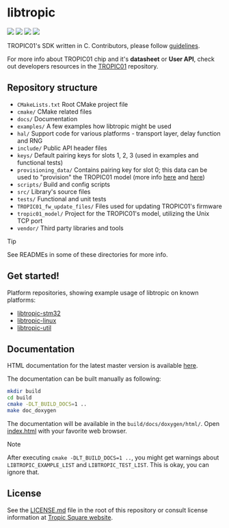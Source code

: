 # libtropic

![](https://github.com/tropicsquare/libtropic/actions/workflows/unit_tests.yml/badge.svg) ![](https://github.com/tropicsquare/libtropic/actions/workflows/integration_tests.yml/badge.svg) ![](https://github.com/tropicsquare/libtropic/actions/workflows/build_docs.yml/badge.svg) ![](https://tropic-gitlab.corp.sldev.cz/internal/sw-design/libtropic/badges/master/coverage.svg)

TROPIC01's SDK written in C. Contributors, please follow [guidelines](https://github.com/tropicsquare/libtropic/blob/master/CONTRIBUTING.md).


For more info about TROPIC01 chip and it's **datasheet** or **User API**, check out developers resources in the [TROPIC01](https://github.com/tropicsquare/tropic01) repository.


## Repository structure
* `CMakeLists.txt` Root CMake project file
* `cmake/` CMake related files
* `docs/` Documentation
* `examples/` A few examples how libtropic might be used
* `hal/` Support code for various platforms - transport layer, delay function and RNG
* `include/` Public API header files
* `keys/` Default pairing keys for slots 1, 2, 3 (used in examples and functional tests)
* `provisioning_data/` Contains pairing key for slot 0; this data can be used to "provision" the TROPIC01 model (more info [here](tropic01_model/README.md) and [here](provisioning_data/README.md))
* `scripts/` Build and config scripts
* `src/` Library's source files
* `tests/` Functional and unit tests
* `TROPIC01_fw_update_files/` Files used for updating TROPIC01's firmware
* `tropic01_model/` Project for the TROPIC01's model, utilizing the Unix TCP port
* `vendor/` Third party libraries and tools

> [!TIP]
> See READMEs in some of these directories for more info.

## Get started!

Platform repositories, showing example usage of libtropic on known platforms:
* [libtropic-stm32](https://github.com/tropicsquare/libtropic-stm32)
* [libtropic-linux](https://github.com/tropicsquare/libtropic-linux)
* [libtropic-util](https://github.com/tropicsquare/libtropic-util)


## Documentation

HTML documentation for the latest master version is available [here](https://tropicsquare.github.io/libtropic/).

The documentation can be built manually as following:
```sh
mkdir build
cd build
cmake -DLT_BUILD_DOCS=1 ..
make doc_doxygen
```

The documentation will be available in the `build/docs/doxygen/html/`.
Open [index.html](build/docs/doxygen/html/index.html) with your favorite web browser.

> [!NOTE]
> After executing `cmake -DLT_BUILD_DOCS=1 ..`, you might get warnings about `LIBTROPIC_EXAMPLE_LIST` and `LIBTROPIC_TEST_LIST`. This is okay, you can ignore that.

## License

See the [LICENSE.md](LICENSE.md) file in the root of this repository or consult license information at [Tropic Square website](http:/tropicsquare.com/license).

